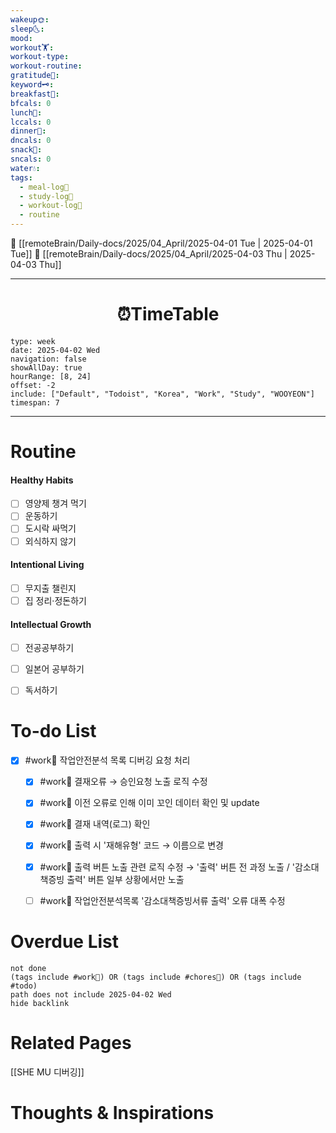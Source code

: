 ```yaml
---
wakeup🌞: 
sleep🌜: 
mood: 
workout🏋️: 
workout-type: 
workout-routine: 
gratitude🙏: 
keyword🗝️: 
breakfast🍳: 
bfcals: 0
lunch🍚: 
lccals: 0
dinner🥗: 
dncals: 0
snack🍬: 
sncals: 0
water💧: 
tags:
  - meal-log📝
  - study-log📓
  - workout-log💪
  - routine
---
```


🔺 [[remoteBrain/Daily-docs/2025/04_April/2025-04-01 Tue | 2025-04-01 Tue]]
🔻 [[remoteBrain/Daily-docs/2025/04_April/2025-04-03 Thu | 2025-04-03 Thu]]
___
<h1> <center>⏰TimeTable </center> </h1>

```gEvent
type: week
date: 2025-04-02 Wed
navigation: false
showAllDay: true
hourRange: [8, 24]
offset: -2
include: ["Default", "Todoist", "Korea", "Work", "Study", "WOOYEON"]
timespan: 7
```

--- 


# Routine 

####  Healthy Habits
- [ ] 영양제 챙겨 먹기
- [ ] 운동하기
- [ ] 도시락 싸먹기 
- [ ] 외식하지 않기 

####  Intentional Living 
- [ ] 무지출 챌린지 
- [ ] 집 정리·정돈하기

#### Intellectual Growth
- [ ] 전공공부하기
- [ ] 일본어 공부하기
- [ ] 독서하기



# To-do List

- [x] #work💼 작업안전분석 목록 디버깅 요청 처리
	- [x] #work💼 결재오류 → 승인요청 노출 로직 수정
	- [x] #work💼 이전 오류로 인해 이미 꼬인 데이터 확인 및 update
	- [x] #work💼 결재 내역(로그) 확인
	- [x] #work💼 출력 시 '재해유형' 코드 → 이름으로 변경
	- [x] #work💼 출력 버튼 노출 관련 로직 수정 → '출력' 버튼 전 과정 노출 / '감소대책증빙 출력' 버튼 일부 상황에서만 노출
	- [ ] #work💼 작업안전분석목록 '감소대책증빙서류 출력' 오류 대폭 수정


# Overdue List
```tasks
not done
(tags include #work💼) OR (tags include #chores🧺) OR (tags include #todo)
path does not include 2025-04-02 Wed
hide backlink
```

# Related Pages

[[SHE MU 디버깅]]


# Thoughts & Inspirations

